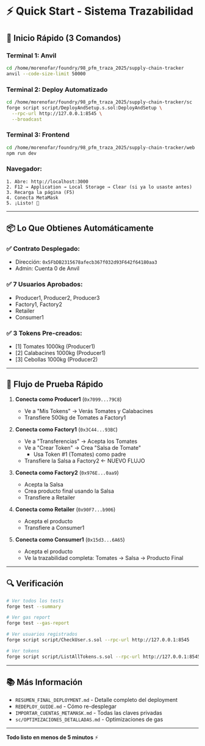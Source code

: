# ⚡ Quick Start - Sistema Trazabilidad

## 🚀 Inicio Rápido (3 Comandos)

### **Terminal 1: Anvil**
```bash
cd /home/morenofar/foundry/98_pfm_traza_2025/supply-chain-tracker
anvil --code-size-limit 50000
```

### **Terminal 2: Deploy Automatizado**
```bash
cd /home/morenofar/foundry/98_pfm_traza_2025/supply-chain-tracker/sc
forge script script/DeployAndSetup.s.sol:DeployAndSetup \
  --rpc-url http://127.0.0.1:8545 \
  --broadcast
```

### **Terminal 3: Frontend**
```bash
cd /home/morenofar/foundry/98_pfm_traza_2025/supply-chain-tracker/web
npm run dev
```

### **Navegador:**
```
1. Abre: http://localhost:3000
2. F12 → Application → Local Storage → Clear (si ya lo usaste antes)
3. Recarga la página (F5)
4. Conecta MetaMask
5. ¡Listo! 🎉
```

---

## 📦 Lo Que Obtienes Automáticamente

### **✅ Contrato Desplegado:**
- Dirección: `0x5FbDB2315678afecb367f032d93F642f64180aa3`
- Admin: Cuenta 0 de Anvil

### **✅ 7 Usuarios Aprobados:**
- Producer1, Producer2, Producer3
- Factory1, Factory2
- Retailer
- Consumer1

### **✅ 3 Tokens Pre-creados:**
- [1] Tomates 1000kg (Producer1)
- [2] Calabacines 1000kg (Producer1)
- [3] Cebollas 1000kg (Producer2)

---

## 🎯 Flujo de Prueba Rápido

1. **Conecta como Producer1** (`0x7099...79C8`)
   - Ve a "Mis Tokens" → Verás Tomates y Calabacines
   - Transfiere 500kg de Tomates a Factory1

2. **Conecta como Factory1** (`0x3C44...93BC`)
   - Ve a "Transferencias" → Acepta los Tomates
   - Ve a "Crear Token" → Crea "Salsa de Tomate"
     - Usa Token #1 (Tomates) como padre
   - Transfiere la Salsa a Factory2 ← NUEVO FLUJO

3. **Conecta como Factory2** (`0x976E...0aa9`)
   - Acepta la Salsa
   - Crea producto final usando la Salsa
   - Transfiere a Retailer

4. **Conecta como Retailer** (`0x90F7...b906`)
   - Acepta el producto
   - Transfiere a Consumer1

5. **Conecta como Consumer1** (`0x15d3...6A65`)
   - Acepta el producto
   - Ve la trazabilidad completa: Tomates → Salsa → Producto Final

---

## 🔍 Verificación

```bash
# Ver todos los tests
forge test --summary

# Ver gas report
forge test --gas-report

# Ver usuarios registrados
forge script script/CheckUser.s.sol --rpc-url http://127.0.0.1:8545

# Ver tokens
forge script script/ListAllTokens.s.sol --rpc-url http://127.0.0.1:8545
```

---

## 📚 Más Información

- `RESUMEN_FINAL_DEPLOYMENT.md` - Detalle completo del deployment
- `REDEPLOY_GUIDE.md` - Cómo re-desplegar
- `IMPORTAR_CUENTAS_METAMASK.md` - Todas las claves privadas
- `sc/OPTIMIZACIONES_DETALLADAS.md` - Optimizaciones de gas

---

**Todo listo en menos de 5 minutos** ⚡


